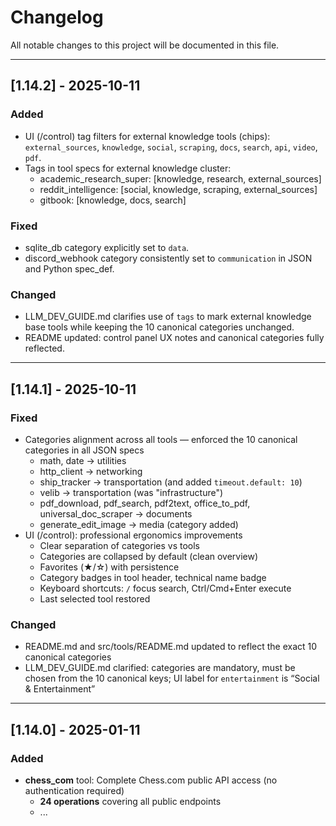 # Changelog

All notable changes to this project will be documented in this file.

---

## [1.14.2] - 2025-10-11

### Added
- UI (/control) tag filters for external knowledge tools (chips): `external_sources`, `knowledge`, `social`, `scraping`, `docs`, `search`, `api`, `video`, `pdf`.
- Tags in tool specs for external knowledge cluster:
  - academic_research_super: [knowledge, research, external_sources]
  - reddit_intelligence: [social, knowledge, scraping, external_sources]
  - gitbook: [knowledge, docs, search]

### Fixed
- sqlite_db category explicitly set to `data`.
- discord_webhook category consistently set to `communication` in JSON and Python spec_def.

### Changed
- LLM_DEV_GUIDE.md clarifies use of `tags` to mark external knowledge base tools while keeping the 10 canonical categories unchanged.
- README updated: control panel UX notes and canonical categories fully reflected.

---

## [1.14.1] - 2025-10-11

### Fixed
- Categories alignment across all tools — enforced the 10 canonical categories in all JSON specs
  - math, date → utilities
  - http_client → networking
  - ship_tracker → transportation (and added `timeout.default: 10`)
  - velib → transportation (was "infrastructure")
  - pdf_download, pdf_search, pdf2text, office_to_pdf, universal_doc_scraper → documents
  - generate_edit_image → media (category added)
- UI (/control): professional ergonomics improvements
  - Clear separation of categories vs tools
  - Categories are collapsed by default (clean overview)
  - Favorites (★/☆) with persistence
  - Category badges in tool header, technical name badge
  - Keyboard shortcuts: `/` focus search, Ctrl/Cmd+Enter execute
  - Last selected tool restored

### Changed
- README.md and src/tools/README.md updated to reflect the exact 10 canonical categories
- LLM_DEV_GUIDE.md clarified: categories are mandatory, must be chosen from the 10 canonical keys; UI label for `entertainment` is “Social & Entertainment”

---

## [1.14.0] - 2025-01-11

### Added
- **chess_com** tool: Complete Chess.com public API access (no authentication required)
  - **24 operations** covering all public endpoints
  - ...

